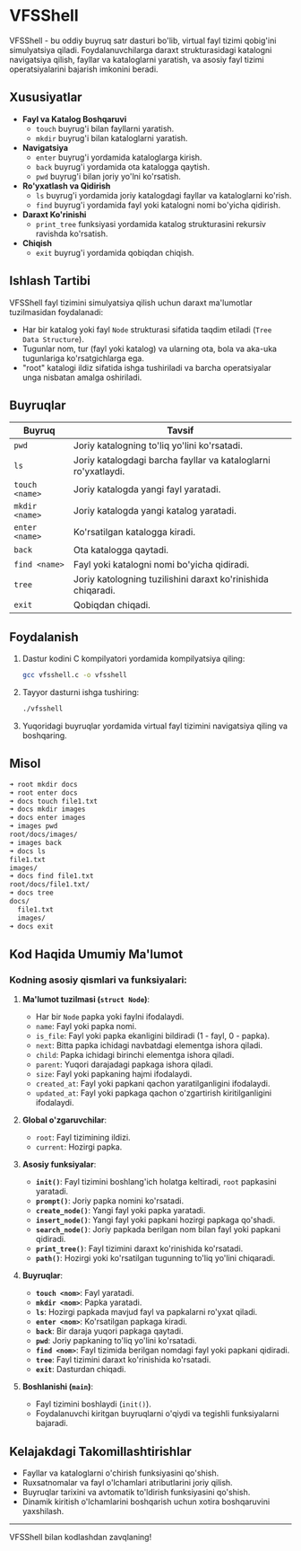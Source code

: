# VFSShell

VFSShell - bu oddiy buyruq satr dasturi bo'lib, virtual fayl tizimi qobig'ini simulyatsiya qiladi. Foydalanuvchilarga daraxt strukturasidagi katalogni navigatsiya qilish, fayllar va kataloglarni yaratish, va asosiy fayl tizimi operatsiyalarini bajarish imkonini beradi.

## Xususiyatlar

- **Fayl va Katalog Boshqaruvi**
  - `touch` buyrug'i bilan fayllarni yaratish.
  - `mkdir` buyrug'i bilan kataloglarni yaratish.
- **Navigatsiya**
  - `enter` buyrug'i yordamida kataloglarga kirish.
  - `back` buyrug'i yordamida ota katalogga qaytish.
  - `pwd` buyrug'i bilan joriy yo'lni ko'rsatish.
- **Ro'yxatlash va Qidirish**
  - `ls` buyrug'i yordamida joriy katalogdagi fayllar va kataloglarni ko'rish.
  - `find` buyrug'i yordamida fayl yoki katalogni nomi bo'yicha qidirish.
- **Daraxt Ko'rinishi**
  - `print_tree` funksiyasi yordamida katalog strukturasini rekursiv ravishda ko'rsatish.
- **Chiqish**
  - `exit` buyrug'i yordamida qobiqdan chiqish.

## Ishlash Tartibi

VFSShell fayl tizimini simulyatsiya qilish uchun daraxt ma'lumotlar tuzilmasidan foydalanadi:

- Har bir katalog yoki fayl `Node` strukturasi sifatida taqdim etiladi (`Tree Data Structure`).
- Tugunlar nom, tur (fayl yoki katalog) va ularning ota, bola va aka-uka tugunlariga ko'rsatgichlarga ega.
- "root" katalogi ildiz sifatida ishga tushiriladi va barcha operatsiyalar unga nisbatan amalga oshiriladi.

## Buyruqlar

| Buyruq      | Tavsif                                           |
|-------------|-------------------------------------------------|
| `pwd`       | Joriy katalogning to'liq yo'lini ko'rsatadi.    |
| `ls`        | Joriy katalogdagi barcha fayllar va kataloglarni ro'yxatlaydi. |
| `touch <name>` | Joriy katalogda yangi fayl yaratadi.            |
| `mkdir <name>` | Joriy katalogda yangi katalog yaratadi.         |
| `enter <name>` | Ko'rsatilgan katalogga kiradi.                  |
| `back`      | Ota katalogga qaytadi.                          |
| `find <name>` | Fayl yoki katalogni nomi bo'yicha qidiradi.     |
| `tree` | Joriy katologning tuzilishini daraxt ko'rinishida chiqaradi. |
| `exit`      | Qobiqdan chiqadi.                               |

## Foydalanish

1. Dastur kodini C kompilyatori yordamida kompilyatsiya qiling:

   ```bash
   gcc vfsshell.c -o vfsshell
   ```

2. Tayyor dasturni ishga tushiring:

   ```bash
   ./vfsshell
   ```

3. Yuqoridagi buyruqlar yordamida virtual fayl tizimini navigatsiya qiling va boshqaring.

## Misol

```bash
➜ root mkdir docs
➜ root enter docs
➜ docs touch file1.txt
➜ docs mkdir images
➜ docs enter images
➜ images pwd
root/docs/images/
➜ images back
➜ docs ls
file1.txt
images/
➜ docs find file1.txt
root/docs/file1.txt/
➜ docs tree
docs/
  file1.txt
  images/
➜ docs exit
```

## Kod Haqida Umumiy Ma'lumot

### Kodning asosiy qismlari va funksiyalari:
1. **Ma'lumot tuzilmasi (`struct Node`)**:
   - Har bir `Node` papka yoki faylni ifodalaydi.
   - `name`: Fayl yoki papka nomi.
   - `is_file`: Fayl yoki papka ekanligini bildiradi (1 - fayl, 0 - papka).
   - `next`: Bitta papka ichidagi navbatdagi elementga ishora qiladi.
   - `child`: Papka ichidagi birinchi elementga ishora qiladi.
   - `parent`: Yuqori darajadagi papkaga ishora qiladi.
   - `size`: Fayl yoki papkaning hajmi ifodalaydi.
   - `created_at`: Fayl yoki papkani qachon yaratilganligini ifodalaydi.
   - `updated_at`: Fayl yoki papkaga qachon o'zgartirish kiritilganligini ifodalaydi.

2. **Global o'zgaruvchilar**:
   - `root`: Fayl tizimining ildizi.
   - `current`: Hozirgi papka.

3. **Asosiy funksiyalar**:
   - **`init()`**: Fayl tizimini boshlang'ich holatga keltiradi, `root` papkasini yaratadi.
   - **`prompt()`**: Joriy papka nomini ko'rsatadi.
   - **`create_node()`**: Yangi fayl yoki papka yaratadi.
   - **`insert_node()`**: Yangi fayl yoki papkani hozirgi papkaga qo'shadi.
   - **`search_node()`**: Joriy papkada berilgan nom bilan fayl yoki papkani qidiradi.
   - **`print_tree()`**: Fayl tizimini daraxt ko'rinishida ko'rsatadi.
   - **`path()`**: Hozirgi yoki ko'rsatilgan tugunning to'liq yo'lini chiqaradi.

4. **Buyruqlar**:
   - **`touch <nom>`**: Fayl yaratadi.
   - **`mkdir <nom>`**: Papka yaratadi.
   - **`ls`**: Hozirgi papkada mavjud fayl va papkalarni ro'yxat qiladi.
   - **`enter <nom>`**: Ko'rsatilgan papkaga kiradi.
   - **`back`**: Bir daraja yuqori papkaga qaytadi.
   - **`pwd`**: Joriy papkaning to'liq yo'lini ko'rsatadi.
   - **`find <nom>`**: Fayl tizimida berilgan nomdagi fayl yoki papkani qidiradi.
   - **`tree`**: Fayl tizimini daraxt ko'rinishida ko'rsatadi.
   - **`exit`**: Dasturdan chiqadi.

5. **Boshlanishi (`main`)**:
   - Fayl tizimini boshlaydi (`init()`).
   - Foydalanuvchi kiritgan buyruqlarni o'qiydi va tegishli funksiyalarni bajaradi.

## Kelajakdagi Takomillashtirishlar

- Fayllar va kataloglarni o'chirish funksiyasini qo'shish.
- Ruxsatnomalar va fayl o'lchamlari atributlarini joriy qilish.
- Buyruqlar tarixini va avtomatik to'ldirish funksiyasini qo'shish.
- Dinamik kiritish o'lchamlarini boshqarish uchun xotira boshqaruvini yaxshilash.

---

VFSShell bilan kodlashdan zavqlaning!
